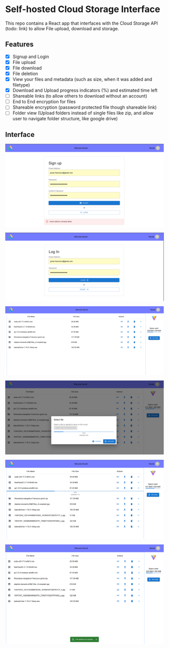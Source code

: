 # Self-hosted Cloud Storage Interface

This repo contains a React app that interfaces with the Cloud Storage API (todo: link) to allow File upload, download and storage.


## Features
- [x] Signup and Login
- [x] File upload
- [x] File download
- [x] File deletion
- [x] View your files and metadata (such as size, when it was added and filetype)
- [x] Download and Upload progress indicators (%) and estimated time left
- [ ] Shareable links (to allow others to download without an account)
- [ ] End to End encryption for files
- [ ] Shareable encryption (password protected file though shareable link)
- [ ] Folder view (Upload folders instead of single files like zip, and allow user to navigate folder structure, like google drive)

## Interface

![Signup Screenshot][signup]

![Login Screenshot][login]

![Dashboard Screenshot][dashboard]

![Upload Screenshot][upload]

![Download Screenshot][download]

![Deletion Screenshot][deletion]

<!-- LINKS -->
[signup]: 1-readme-src/signup.png
[login]: 1-readme-src/login.png
[dashboard]: 1-readme-src/dashboard.png
[upload]: 1-readme-src/upload.png
[download]: 1-readme-src/download.png
[deletion]: 1-readme-src/deletion.png